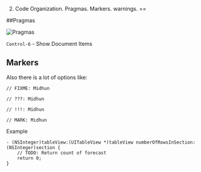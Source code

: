 2. Code Organization. Pragmas. Markers. warnings.
==

##Pragmas

![Pragmas](https://github.com/arthurigberdin/rg-ios-base/blob/master/Images/pragmas.png)

`Control-6` - Show Document Items

## Markers

Also there is a lot of options like:
```
// FIXME: Midhun 

// ???: Midhun 

// !!!: Midhun 

// MARK: Midhun
```

Example
```objc
- (NSInteger)tableView:(UITableView *)tableView numberOfRowsInSection:(NSInteger)section {
    // TODO: Return count of forecast
    return 0;
}
```
